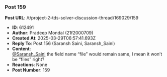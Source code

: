 ### Post 159
**Post URL**: /t/project-2-tds-solver-discussion-thread/169029/159
- **ID**: 612491
- **Author**: Pradeep Mondal (21f2000709)
- **Created At**: 2025-03-29T06:57:41.693Z
- **Reply To**: Post 156 (Saransh Saini, Saransh_Saini)
- **Content**:  
  <a class="mention" href="/u/saransh_saini">@Saransh_Saini</a> the field name “file” would remain same, I mean it won’t be “files” right?
- **Reactions**: None
- **Post Number**: 159

